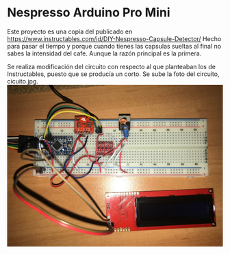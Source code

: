 # Nespresso Arduino Pro Mini
Este proyecto es una copia del publicado en https://www.instructables.com/id/DIY-Nespresso-Capsule-Detector/
Hecho para pasar el tiempo y porque cuando tienes las capsulas sueltas al final no sabes la intensidad del cafe. Aunque la razón principal es la primera.

Se realiza modificación del circuito con respecto al que planteaban los de Instructables, puesto que se producía un corto.
Se sube la foto del circuito, cicuito.jpg.
<img src="circuito.jpg" />
